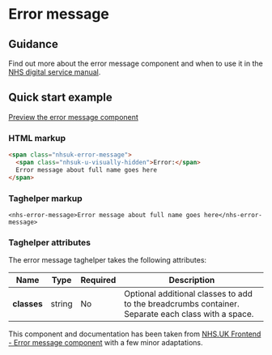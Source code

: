 ﻿# Error message

## Guidance
Find out more about the error message component and when to use it in the [NHS digital service manual](https://beta.nhs.uk/service-manual/styles-components-patterns/error-message).

## Quick start example

[Preview the error message component](https://dotnetcorefelpoc.azurewebsites.net/components/error-message)

### HTML markup

```html
<span class="nhsuk-error-message">
  <span class="nhsuk-u-visually-hidden">Error:</span> 
  Error message about full name goes here
</span>
```

### Taghelper markup

```
<nhs-error-message>Error message about full name goes here</nhs-error-message>
```
### Taghelper attributes

The error message taghelper takes the following attributes:

| Name                      | Type     | Required  | Description             |
| --------------------------|----------|-----------|-------------------------|
| **classes**             | string   | No        | Optional additional classes to add to the breadcrumbs container. Separate each class with a space. |

This component and documentation has been taken from [NHS.UK Frontend - Error message component](https://github.com/nhsuk/nhsuk-frontend/tree/master/packages/components/error-message) with a few minor adaptations.